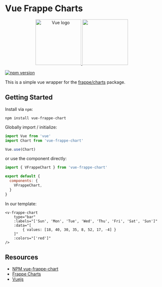 # Vue Frappe Charts

<p align="center">
    <a href="https://vuejs.org" target="_blank" rel="noopener noreferrer">
        <img width="150" src="https://vuejs.org/images/logo.png" alt="Vue logo" />
    </a>
    <a href="https://frappe.github.io/charts" target="_blank" rel="noopener noreferrer">
        <img src="https://raw.githubusercontent.com/frappe/design/master/logos/logo-2019/frappe-charts-logo.png" width="150" />
    </a>
</p>

[![npm version](https://badge.fury.io/js/vue-frappe-chart.svg)](https://badge.fury.io/js/vue-frappe-chart)

This is a simple vue wrapper for the [frappe/charts](https://github.com/frappe/charts) package.

## Getting Started

Install via `npm`:

```
npm install vue-frappe-chart
```

Globally import / initialize:

```js
import Vue from 'vue'
import Chart from 'vue-frappe-chart'

Vue.use(Chart)
```

or use the component directly:

```js
import { VFrappeChart } from 'vue-frappe-chart'

export default {
  components: {
    VFrappeChart,
  }
}
```

In our template:

```vue
<v-frappe-chart
    type="bar"
    :labels="['Sun', 'Mon', 'Tue', 'Wed', 'Thu', 'Fri', 'Sat', 'Sun']"
    :data="[
        { values: [18, 40, 30, 35, 8, 52, 17, -4] }
    ]"
    :colors="['red']"
/>
```

## Resources
* [NPM vue-frappe-chart](https://www.npmjs.com/package/vue-frappe-chart)
* [Frappe Charts](https://frappe.io/charts)
* [Vuejs](https://vuejs.org)
